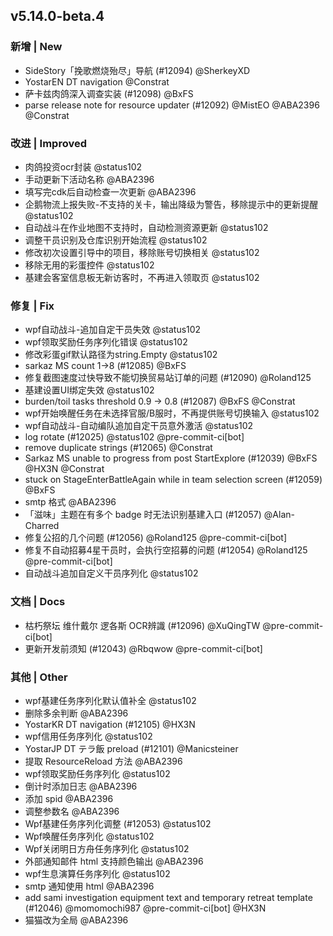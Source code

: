 ## v5.14.0-beta.4

### 新增 | New

* SideStory「挽歌燃烧殆尽」导航 (#12094) @SherkeyXD
* YostarEN DT navigation @Constrat
* 萨卡兹肉鸽深入调查实装 (#12098) @BxFS
* parse release note for resource updater (#12092) @MistEO @ABA2396 @Constrat

### 改进 | Improved

* 肉鸽投资ocr封装 @status102
* 手动更新下活动名称 @ABA2396
* 填写完cdk后自动检查一次更新 @ABA2396
* 企鹅物流上报失败-不支持的关卡，输出降级为警告，移除提示中的更新提醒 @status102
* 自动战斗在作业地图不支持时，自动检测资源更新 @status102
* 调整干员识别及仓库识别开始流程 @status102
* 修改初次设置引导中的项目，移除账号切换相关 @status102
* 移除无用的彩蛋控件 @status102
* 基建会客室信息板无新访客时，不再进入领取页 @status102

### 修复 | Fix

* wpf自动战斗-追加自定干员失效 @status102
* wpf领取奖励任务序列化错误 @status102
* 修改彩蛋gif默认路径为string.Empty @status102
* sarkaz MS count 1->8 (#12085) @BxFS
* 修复截图速度过快导致不能切换贸易站订单的问题 (#12090) @Roland125
* 基建设置UI绑定失效 @status102
* burden/toil tasks threshold 0.9 -> 0.8 (#12087) @BxFS @Constrat
* wpf开始唤醒任务在未选择官服/B服时，不再提供账号切换输入 @status102
* wpf自动战斗-自动编队追加自定干员意外激活 @status102
* log rotate (#12025) @status102 @pre-commit-ci[bot]
* remove duplicate strings (#12065) @Constrat
* Sarkaz MS unable to progress from post StartExplore (#12039) @BxFS @HX3N @Constrat
* stuck on StageEnterBattleAgain while in team selection screen (#12059) @BxFS
* smtp 格式 @ABA2396
* 「滋味」主题在有多个 badge 时无法识别基建入口 (#12057) @Alan-Charred
* 修复公招的几个问题 (#12056) @Roland125 @pre-commit-ci[bot]
* 修复不自动招募4星干员时，会执行空招募的问题 (#12054) @Roland125 @pre-commit-ci[bot]
* 自动战斗追加自定义干员序列化 @status102

### 文档 | Docs

* 枯朽祭坛 维什戴尔 逻各斯 OCR辨識 (#12096) @XuQingTW @pre-commit-ci[bot]
* 更新开发前须知 (#12043) @Rbqwow @pre-commit-ci[bot]

### 其他 | Other

* wpf基建任务序列化默认值补全 @status102
* 删除多余判断 @ABA2396
* YostarKR DT navigation (#12105) @HX3N
* wpf信用任务序列化 @status102
* YostarJP DT テラ飯 preload (#12101) @Manicsteiner
* 提取 ResourceReload 方法 @ABA2396
* wpf领取奖励任务序列化 @status102
* 倒计时添加日志 @ABA2396
* 添加 spid @ABA2396
* 调整参数名 @ABA2396
* Wpf基建任务序列化调整 (#12053) @status102
* Wpf唤醒任务序列化 @status102
* Wpf关闭明日方舟任务序列化 @status102
* 外部通知邮件 html 支持颜色输出 @ABA2396
* wpf生息演算任务序列化 @status102
* smtp 通知使用 html @ABA2396
* add sami investigation equipment text and temporary retreat template (#12046) @momomochi987 @pre-commit-ci[bot] @HX3N
* 猫猫改为全局 @ABA2396
